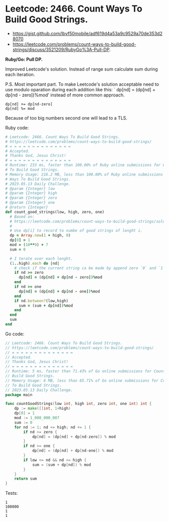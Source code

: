 # Leetcode: 2466. Count Ways To Build Good Strings.

- https://gist.github.com/lbvf50mobile/adf619d4a53a9c9529a70de353d28070
- https://leetcode.com/problems/count-ways-to-build-good-strings/discuss/3521209/RubyGo%3A-Pull-DP.

**Ruby/Go: Pull DP.**

Improved Leetcode's solution. Instead of range sum calculate sum during each
iteration.

P.S. Most important part. To make Leetcode's solution acceptable need to use
modulo oparation during each addition like this: 
` dp[nd] = (dp[nd] + dp[nd - zero])%mod'
instead of more common approach.
```
dp[nd] += dp[nd-zero]
dp[nd] %= mod
```
Because of too big numbers second one will lead to a TLS.



Ruby code:
```Ruby
# Leetcode: 2466. Count Ways To Build Good Strings.
# https://leetcode.com/problems/count-ways-to-build-good-strings/
# = = = = = = = = = = = = = =
# Accepted.
# Thanks God, Jesus Christ!
# = = = = = = = = = = = = = =
# Runtime: 233 ms, faster than 100.00% of Ruby online submissions for Count Ways
# To Build Good Strings.
# Memory Usage: 216.2 MB, less than 100.00% of Ruby online submissions for Count
# Ways To Build Good Strings.
# 2023.05.13 Daily Challenge.
# @param {Integer} low
# @param {Integer} high
# @param {Integer} zero
# @param {Integer} one
# @return {Integer}
def count_good_strings(low, high, zero, one)
  # Based on:
  # https://leetcode.com/problems/count-ways-to-build-good-strings/solution/
  #
  # Use dp[i] to record to numbe of good strings of lenght i.
  dp = Array.new(1 + high, 0)
  dp[0] = 1
  mod = (10**9) + 7
  sum = 0

  # I terate over each lenght.
  (1..high).each do |nd|
    # check if the current string ca be made by append zero `0` and `1`s.
    if nd >= zero
      dp[nd] = (dp[nd] + dp[nd - zero])%mod
    end
    if nd >= one
      dp[nd] = (dp[nd] + dp[nd - one])%mod
    end
    if nd.between?(low,high)
      sum = (sum + dp[nd])%mod
    end
  end
  sum
end
```

Go code:
```Go
// Leetcode: 2466. Count Ways To Build Good Strings.
// https://leetcode.com/problems/count-ways-to-build-good-strings/
// = = = = = = = = = = = = = =
// Accepted.
// Thanks God, Jesus Christ!
// = = = = = = = = = = = = = =
// Runtime: 5 ms, faster than 71.43% of Go online submissions for Count Ways To
// Build Good Strings.
// Memory Usage: 6 MB, less than 85.71% of Go online submissions for Count Ways
// To Build Good Strings.
// 2023.05.13 Daily Challenge.
package main

func countGoodStrings(low int, high int, zero int, one int) int {
	dp := make([]int, 1+high)
	dp[0] = 1
	mod := 1_000_000_007
	sum := 0
	for nd := 1; nd <= high; nd += 1 {
		if nd >= zero {
			dp[nd] = (dp[nd] + dp[nd-zero]) % mod
		}
		if nd >= one {
			dp[nd] = (dp[nd] + dp[nd-one]) % mod
		}
		if low <= nd && nd <= high {
			sum = (sum + dp[nd]) % mod
		}
	}
	return sum
}
```

Tests:
```
1
100000
1
1
```
